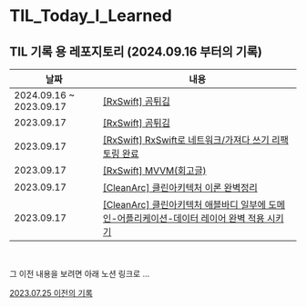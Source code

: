 # TIL_Today_I_Learned


## TIL 기록 용 레포지토리 (2024.09.16 부터의 기록)

|날짜|내용|
|----|---|
|2024.09.16 ~ 2023.09.17|[\[RxSwift\] 곰튀김](해당주소넣어야함)|
|2023.09.17|[\[RxSwift\] 곰튀김](해당주소넣어야함)|
|2023.09.17|[\[RxSwift\] RxSwift로 네트워크/가져다 쓰기 리팩토링 완료](해당주소넣어야함)|
|2023.09.17|[\[RxSwift\] MVVM(회고글)](해당주소넣어야함)|
|2023.09.17|[\[CleanArc\] 클린아키텍처 이론 완벽정리](해당주소넣어야함)|
|2023.09.17|[\[CleanArc\] 클린아키텍처 애블바디 일부에 도메인-어플리케이션-데이터 레이어 완벽 적용 시키기](해당주소넣어야함)|


<br>

그 이전 내용을 보려면 아래 노션 링크로 ...

[2023.07.25 이전의 기록](노션링크주소넣어야함)

